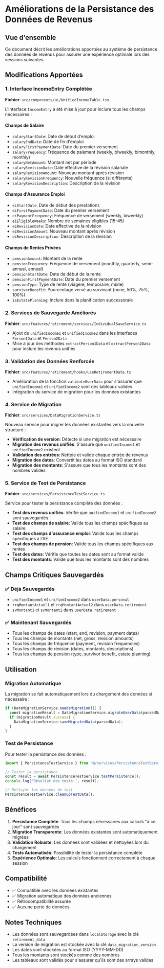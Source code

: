 # Améliorations de la Persistance des Données de Revenus

## Vue d'ensemble

Ce document décrit les améliorations apportées au système de persistance des données de revenus pour assurer une expérience optimale lors des sessions suivantes.

## Modifications Apportées

### 1. Interface IncomeEntry Complétée

**Fichier**: `src/components/ui/UnifiedIncomeTable.tsx`

L'interface `IncomeEntry` a été mise à jour pour inclure tous les champs nécessaires :

#### Champs de Salaire
- `salaryStartDate`: Date de début d'emploi
- `salaryEndDate`: Date de fin d'emploi
- `salaryFirstPaymentDate`: Date du premier versement
- `salaryFrequency`: Fréquence de paiement (weekly, biweekly, bimonthly, monthly)
- `salaryNetAmount`: Montant net par période
- `salaryRevisionDate`: Date effective de la révision salariale
- `salaryRevisionAmount`: Nouveau montant après révision
- `salaryRevisionFrequency`: Nouvelle fréquence (si différente)
- `salaryRevisionDescription`: Description de la révision

#### Champs d'Assurance Emploi
- `eiStartDate`: Date de début des prestations
- `eiFirstPaymentDate`: Date du premier versement
- `eiPaymentFrequency`: Fréquence de versement (weekly, biweekly)
- `eiEligibleWeeks`: Nombre de semaines éligibles (15-45)
- `eiRevisionDate`: Date effective de la révision
- `eiRevisionAmount`: Nouveau montant après révision
- `eiRevisionDescription`: Description de la révision

#### Champs de Rentes Privées
- `pensionAmount`: Montant de la rente
- `pensionFrequency`: Fréquence de versement (monthly, quarterly, semi-annual, annual)
- `pensionStartDate`: Date de début de la rente
- `pensionFirstPaymentDate`: Date du premier versement
- `pensionType`: Type de rente (viagere, temporaire, mixte)
- `survivorBenefit`: Pourcentage versé au survivant (none, 50%, 75%, 100%)
- `isEstatePlanning`: Inclure dans la planification successorale

### 2. Services de Sauvegarde Améliorés

**Fichier**: `src/features/retirement/services/IndividualSaveService.ts`

- Ajout de `unifiedIncome1` et `unifiedIncome2` dans les interfaces `Person1Data` et `Person2Data`
- Mise à jour des méthodes `extractPerson1Data` et `extractPerson2Data` pour inclure les revenus unifiés

### 3. Validation des Données Renforcée

**Fichier**: `src/features/retirement/hooks/useRetirementData.ts`

- Amélioration de la fonction `validateUserData` pour s'assurer que `unifiedIncome1` et `unifiedIncome2` sont des tableaux valides
- Intégration du service de migration pour les données existantes

### 4. Service de Migration

**Fichier**: `src/services/DataMigrationService.ts`

Nouveau service pour migrer les données existantes vers la nouvelle structure :

- **Vérification de version**: Détecte si une migration est nécessaire
- **Migration des revenus unifiés**: S'assure que `unifiedIncome1` et `unifiedIncome2` existent
- **Validation des entrées**: Nettoie et valide chaque entrée de revenus
- **Migration des dates**: Convertit les dates au format ISO standard
- **Migration des montants**: S'assure que tous les montants sont des nombres valides

### 5. Service de Test de Persistance

**Fichier**: `src/services/PersistenceTestService.ts`

Service pour tester la persistance complète des données :

- **Test des revenus unifiés**: Vérifie que `unifiedIncome1` et `unifiedIncome2` sont sauvegardés
- **Test des champs de salaire**: Valide tous les champs spécifiques au salaire
- **Test des champs d'assurance emploi**: Valide tous les champs spécifiques à l'AE
- **Test des champs de pension**: Valide tous les champs spécifiques aux rentes
- **Test des dates**: Vérifie que toutes les dates sont au format valide
- **Test des montants**: Valide que tous les montants sont des nombres

## Champs Critiques Sauvegardés

### ✅ Déjà Sauvegardés
- `unifiedIncome1` et `unifiedIncome2` dans `userData.personal`
- `rrqMontantActuel1` et `rrqMontantActuel2` dans `userData.retirement`
- `svMontant1` et `svMontant2` dans `userData.retirement`

### ✅ Maintenant Sauvegardés
- Tous les champs de dates (start, end, revision, payment dates)
- Tous les champs de montants (net, gross, revision amounts)
- Tous les champs de fréquence (payment, revision frequencies)
- Tous les champs de révision (dates, montants, descriptions)
- Tous les champs de pension (type, survivor benefit, estate planning)

## Utilisation

### Migration Automatique
La migration se fait automatiquement lors du chargement des données si nécessaire :

```typescript
if (DataMigrationService.needsMigration()) {
  const migrationResult = DataMigrationService.migrateUserData(parsedData);
  if (migrationResult.success) {
    DataMigrationService.saveMigratedData(parsedData);
  }
}
```

### Test de Persistance
Pour tester la persistance des données :

```typescript
import { PersistenceTestService } from '@/services/PersistenceTestService';

// Tester la persistance
const result = await PersistenceTestService.testPersistence();
console.log('Résultat des tests:', result);

// Nettoyer les données de test
PersistenceTestService.cleanupTestData();
```

## Bénéfices

1. **Persistance Complète**: Tous les champs nécessaires aux calculs "à ce jour" sont sauvegardés
2. **Migration Transparente**: Les données existantes sont automatiquement migrées
3. **Validation Robuste**: Les données sont validées et nettoyées lors du chargement
4. **Tests Automatisés**: Possibilité de tester la persistance complète
5. **Expérience Optimale**: Les calculs fonctionnent correctement à chaque session

## Compatibilité

- ✅ Compatible avec les données existantes
- ✅ Migration automatique des données anciennes
- ✅ Rétrocompatibilité assurée
- ✅ Aucune perte de données

## Notes Techniques

- Les données sont sauvegardées dans `localStorage` avec la clé `retirement_data`
- La version de migration est stockée avec la clé `data_migration_version`
- Les dates sont stockées au format ISO (YYYY-MM-DD)
- Tous les montants sont stockés comme des nombres
- Les tableaux sont validés pour s'assurer qu'ils sont des arrays valides
